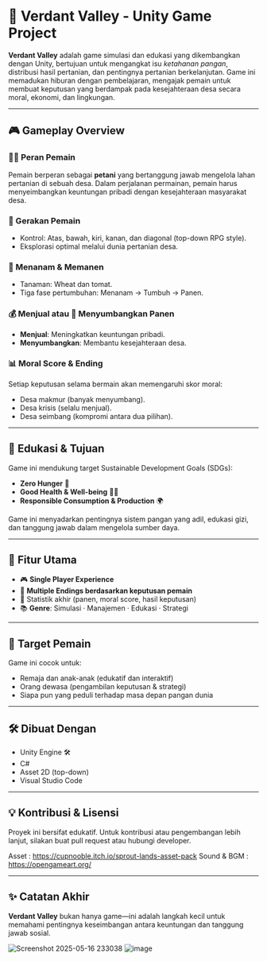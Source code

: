 # 🌾 Verdant Valley - Unity Game Project

**Verdant Valley** adalah game simulasi dan edukasi yang dikembangkan dengan Unity, bertujuan untuk mengangkat isu *ketahanan pangan*, distribusi hasil pertanian, dan pentingnya pertanian berkelanjutan. Game ini memadukan hiburan dengan pembelajaran, mengajak pemain untuk membuat keputusan yang berdampak pada kesejahteraan desa secara moral, ekonomi, dan lingkungan.

---

## 🎮 Gameplay Overview

### 🧑‍🌾 Peran Pemain
Pemain berperan sebagai **petani** yang bertanggung jawab mengelola lahan pertanian di sebuah desa. Dalam perjalanan permainan, pemain harus menyeimbangkan keuntungan pribadi dengan kesejahteraan masyarakat desa.

### 🔄 Gerakan Pemain
- Kontrol: Atas, bawah, kiri, kanan, dan diagonal (top-down RPG style).
- Eksplorasi optimal melalui dunia pertanian desa.

### 🌱 Menanam & Memanen
- Tanaman: Wheat dan tomat.
- Tiga fase pertumbuhan: Menanam → Tumbuh → Panen.

### 💰 Menjual atau 🎁 Menyumbangkan Panen
- **Menjual**: Meningkatkan keuntungan pribadi.
- **Menyumbangkan**: Membantu kesejahteraan desa.

### 📊 Moral Score & Ending
Setiap keputusan selama bermain akan memengaruhi skor moral:
- Desa makmur (banyak menyumbang).
- Desa krisis (selalu menjual).
- Desa seimbang (kompromi antara dua pilihan).

---

## 🧠 Edukasi & Tujuan

Game ini mendukung target Sustainable Development Goals (SDGs):
- **Zero Hunger** 🥗
- **Good Health & Well-being** 🧘‍♂️
- **Responsible Consumption & Production** 🌍

Game ini menyadarkan pentingnya sistem pangan yang adil, edukasi gizi, dan tanggung jawab dalam mengelola sumber daya.

---

## 🧾 Fitur Utama

- 🎮 **Single Player Experience**  
- 🔁 **Multiple Endings berdasarkan keputusan pemain**
- 🧾 Statistik akhir (panen, moral score, hasil keputusan)
- 📚 **Genre**: Simulasi · Manajemen · Edukasi · Strategi

---

## 🎯 Target Pemain

Game ini cocok untuk:
- Remaja dan anak-anak (edukatif dan interaktif)
- Orang dewasa (pengambilan keputusan & strategi)
- Siapa pun yang peduli terhadap masa depan pangan dunia

---

## 🛠️ Dibuat Dengan

- Unity Engine 🛠️
- C#
- Asset 2D (top-down)
- Visual Studio Code

---

## 💡 Kontribusi & Lisensi

Proyek ini bersifat edukatif. Untuk kontribusi atau pengembangan lebih lanjut, silakan buat pull request atau hubungi developer.

Asset : https://cupnooble.itch.io/sprout-lands-asset-pack
Sound & BGM : https://opengameart.org/ 

---

## ✨ Catatan Akhir

**Verdant Valley** bukan hanya game—ini adalah langkah kecil untuk memahami pentingnya keseimbangan antara keuntungan dan tanggung jawab sosial.


![Screenshot 2025-05-16 233038](https://github.com/user-attachments/assets/fc5eacfc-6d24-46ea-b283-bd0c9d0ad459)
![image](https://github.com/user-attachments/assets/139a5c7b-b644-4375-b8fb-7d3d08a0e580)

